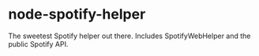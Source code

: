 # node-spotify-helper
The sweetest Spotify helper out there. Includes SpotifyWebHelper and the public Spotify API.

